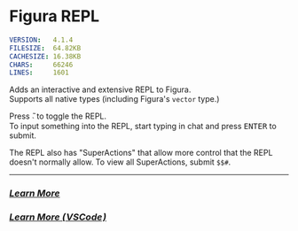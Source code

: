 # Figura REPL
```yaml
VERSION:   ​4.1.4​
FILESIZE:  ​64.82KB​
CACHESIZE: ​16.38KB​
CHARS:     ​66246​
LINES:     ​1601​
```

Adds an interactive and extensive REPL to Figura.  
Supports all native types (including Figura's `vector` type.)

Press <kbd>̃˴</kbd> to toggle the REPL.  
To input something into the REPL, start typing in chat and press <kbd>ENTER</kbd> to submit.

The REPL also has "SuperActions" that allow more control that the REPL doesn't normally allow. To view all SuperActions, submit `$$#`.

***
<!--### [***Learn More***](./.gallery/_main.md) Not yet...-->
### [***Learn More***](./.wiki/_main.md)
### [***Learn More ( VSCode )***](./.wiki-vs/_main.md)
